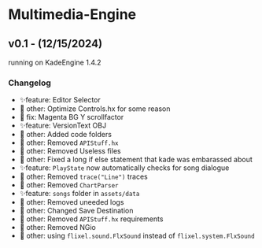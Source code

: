 # Multimedia-Engine
## v0.1 - (12/15/2024)
running on KadeEngine 1.4.2
### Changelog
- ✨feature: Editor Selector
- 🔵 other: Optimize Controls.hx for some reason
- 🐞 fix: Magenta BG Y scrollfactor
- ✨feature: VersionText OBJ
- 🔵 other: Added code folders
- 🔵 other: Removed `APIStuff.hx`
- 🔵 other: Removed Useless files
- 🔵 other: Fixed a long if else statement that kade was embarassed about
- ✨feature: `PlayState` now automatically checks for song dialogue
- 🔵 other: Removed `trace("Line")` traces
- 🔵 other: Removed `ChartParser`
- ✨feature: `songs` folder in `assets/data`
- 🔵 other: Removed uneeded logs
- 🔵 other: Changed Save Destination
- 🔵 other: Removed `APIStuff.hx` requirements
- 🔵 other: Removed NGio
- 🔵 other: using `flixel.sound.FlxSound` instead of `flixel.system.FlxSound`